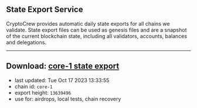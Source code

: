 ## State Export Service
CryptoCrew provides automatic daily state exports for all chains we validate. State export files can be used as genesis files and are a snapshot of the current blockchain state, including all validators, accounts, balances and delegations.

---
**Download: [core-1 state export](https://dl.ccvalidators.com/SERVICE/persistence/core-1_export_13639496.json)**
---

- last updated: Tue Oct 17 2023 13:33:55
- chain id: `core-1`
- export height: `13639496`
- use for: airdrops, local tests, chain recovery
